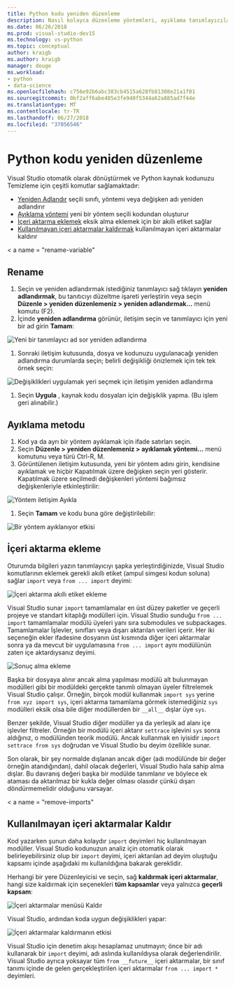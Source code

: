 ```yaml
---
title: Python kodu yeniden düzenleme
description: Nasıl kolayca düzenleme yöntemleri, ayıklama tanımlayıcıları yeniden adlandırarak Visual Studio'da Python kodu içeri aktarmalar ekleme ve kullanılmayan kaldırma içeri aktarır.
ms.date: 06/26/2018
ms.prod: visual-studio-dev15
ms.technology: vs-python
ms.topic: conceptual
author: kraigb
ms.author: kraigb
manager: douge
ms.workload:
- python
- data-science
ms.openlocfilehash: c756e92b6abc383cb4515a628fb81308e21a1f01
ms.sourcegitcommit: 0bf2aff6abe485e3fe940f5344a62a885ad7f44e
ms.translationtype: MT
ms.contentlocale: tr-TR
ms.lasthandoff: 06/27/2018
ms.locfileid: "37056546"
---
```

# <a name="refactoring-python-code"></a>Python kodu yeniden düzenleme

Visual Studio otomatik olarak dönüştürmek ve Python kaynak kodunuzu Temizleme için çeşitli komutlar sağlamaktadır:

- [Yeniden Adlandır](#rename) seçili sınıfı, yöntemi veya değişken adı yeniden adlandırır
- [Ayıklama yöntemi](#extract-method) yeni bir yöntem seçili kodundan oluşturur
- [İçeri aktarma eklemek](#add-import) eksik alma eklemek için bir akıllı etiket sağlar
- [Kullanılmayan içeri aktarmalar kaldırmak](#remove-unused-imports) kullanılmayan içeri aktarmalar kaldırır

< a name = "rename-variable"</a>

## <a name="rename"></a>Rename

1. Seçin ve yeniden adlandırmak istediğiniz tanımlayıcı sağ tıklayın **yeniden adlandırmak**, bu tanıtıcıyı düzeltme işareti yerleştirin veya seçin **Düzenle > yeniden düzenlemeniz > yeniden adlandırmak...**  menü komutu (F2).
1. İçinde **yeniden adlandırma** görünür, iletişim seçin ve tanımlayıcı için yeni bir ad girin **Tamam**:

  ![Yeni bir tanımlayıcı ad sor yeniden adlandırma](media/code-refactor-rename-1.png)

1. Sonraki iletişim kutusunda, dosya ve kodunuzu uygulanacağı yeniden adlandırma durumlarda seçin; belirli değişikliği önizlemek için tek tek örnek seçin:

  ![Değişiklikleri uygulamak yeri seçmek için iletişim yeniden adlandırma](media/code-refactor-rename-2.png)

1. Seçin **Uygula** , kaynak kodu dosyaları için değişiklik yapma. (Bu işlem geri alınabilir.)

## <a name="extract-method"></a>Ayıklama metodu

1. Kod ya da ayrı bir yöntem ayıklamak için ifade satırları seçin.
1. Seçin **Düzenle > yeniden düzenlemeniz > ayıklamak yöntemi...**  menü komutunu veya türü Ctrl-R, M.
1. Görüntülenen iletişim kutusunda, yeni bir yöntem adını girin, kendisine ayıklamak ve hiçbir Kapatılmak üzere değişken seçin yeri gösterir. Kapatılmak üzere seçilmedi değişkenleri yöntemi bağımsız değişkenleriyle etkinleştirilir:

  ![Yöntem iletişim Ayıkla](media/code-refactor-extract-method-1.png)

1. Seçin **Tamam** ve kodu buna göre değiştirilebilir:

  ![Bir yöntem ayıklanıyor etkisi](media/code-refactor-extract-method-2.png)

## <a name="add-import"></a>İçeri aktarma ekleme

Oturumda bilgileri yazın tanımlayıcıyı şapka yerleştirdiğinizde, Visual Studio komutlarının eklemek gerekli akıllı etiket (ampul simgesi kodun soluna) sağlar `import` veya `from ... import` deyimi:

![İçeri aktarma akıllı etiket ekleme](media/code-refactor-add-import-1.png)

Visual Studio sunar `import` tamamlamalar en üst düzey paketler ve geçerli projeye ve standart kitaplığı modülleri için. Visual Studio sunduğu `from ... import` tamamlamalar modülü üyeleri yanı sıra submodules ve subpackages. Tamamlamalar İşlevler, sınıfları veya dışarı aktarılan verileri içerir. Her iki seçeneğin ekler ifadesine dosyanın üst kısmında diğer içeri aktarmalar sonra ya da mevcut bir uygulamasına `from ... import` aynı modülünün zaten içe aktardıysanız deyimi.

![Sonuç alma ekleme](media/code-refactor-add-import-2.png)

Başka bir dosyaya alınır ancak alma yapılması modülü alt bulunmayan modülleri gibi bir modüldeki gerçekte tanımlı olmayan üyeler filtrelemek Visual Studio çalışır. Örneğin, birçok modül kullanmak `import sys` yerine `from xyz import sys`, içeri aktarma tamamlama görmek istemediğiniz `sys` modülleri eksik olsa bile diğer modüllerden bir `__all__` dışlar üye `sys`.

Benzer şekilde, Visual Studio diğer modüller ya da yerleşik ad alanı içe işlevler filtreler. Örneğin bir modülü içeri aktarır `settrace` işlevini `sys` sonra aldığınız, o modülünden teorik modülü. Ancak kullanmak en iyisidir `import settrace from sys` doğrudan ve Visual Studio bu deyim özellikle sunar.

Son olarak, bir şey normalde dışlanan ancak diğer (adı modülünde bir değer örneğin atandığından), dahil olacak değerleri, Visual Studio hala sahip alma dışlar. Bu davranış değeri başka bir modülde tanımlanır ve böylece ek ataması da aktarılmaz bir kukla değer olması olasıdır çünkü dışarı döndürmemelidir olduğunu varsayar.

< a name = "remove-imports"</a>

## <a name="remove-unused-imports"></a>Kullanılmayan içeri aktarmalar Kaldır

Kod yazarken şunun daha kolaydır `import` deyimleri hiç kullanılmayan modüller. Visual Studio kodunuzun analiz için otomatik olarak belirleyebilirsiniz olup bir `import` deyimi, içeri aktarılan ad deyim oluştuğu kapsamı içinde aşağıdaki mı kullanıldığına bakarak gereklidir.

Herhangi bir yere Düzenleyicisi ve seçin, sağ **kaldırmak içeri aktarmalar**, hangi size kaldırmak için seçenekleri **tüm kapsamlar** veya yalnızca **geçerli kapsam**:

![İçeri aktarmalar menüsü Kaldır](media/code-refactor-remove-imports-1.png)

Visual Studio, ardından koda uygun değişiklikleri yapar:

![İçeri aktarmalar kaldırmanın etkisi](media/code-refactor-remove-imports-2.png)

Visual Studio için denetim akışı hesaplamaz unutmayın; önce bir adı kullanarak bir `import` deyimi, adı aslında kullanıldıysa olarak değerlendirilir. Visual Studio ayrıca yoksayar tüm `from __future__` içeri aktarmalar, bir sınıf tanımı içinde de gelen gerçekleştirilen içeri aktarmalar `from ... import *` deyimleri.